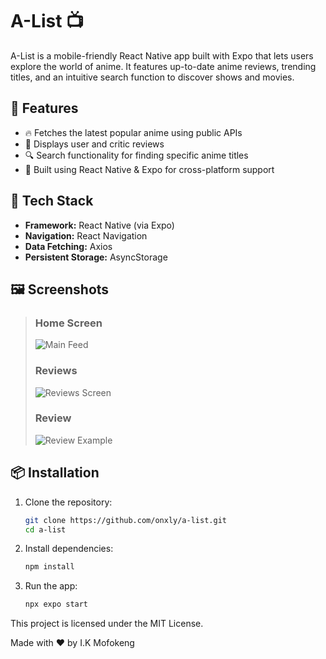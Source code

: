 # A-List 📺

A-List is a mobile-friendly React Native app built with Expo that lets users explore the world of anime. It features up-to-date anime reviews, trending titles, and an intuitive search function to discover shows and movies.

## 🚀 Features

- 🔥 Fetches the latest popular anime using public APIs
- 📝 Displays user and critic reviews
- 🔍 Search functionality for finding specific anime titles
- 📱 Built using React Native & Expo for cross-platform support

## 🧰 Tech Stack

- **Framework:** React Native (via Expo)
- **Navigation:** React Navigation
- **Data Fetching:** Axios
- **Persistent Storage:** AsyncStorage

## 🖼 Screenshots

> ### Home Screen 
>![Main Feed](./assets/screenshots/main_feed.jpg)
> 
> ### Reviews
> ![Reviews Screen](./assets/screenshots/reviews_screen.jpg)
> 
> ### Review
> ![Review Example](./assets/screenshots/review.jpg)

## 📦 Installation

1. Clone the repository:

   ```bash
   git clone https://github.com/onxly/a-list.git
   cd a-list

   ```

2. Install dependencies:

   ```bash
   npm install

   ```

3. Run the app:

   ```bash
   npx expo start
   ```

This project is licensed under the MIT License.

Made with ❤️ by I.K Mofokeng
